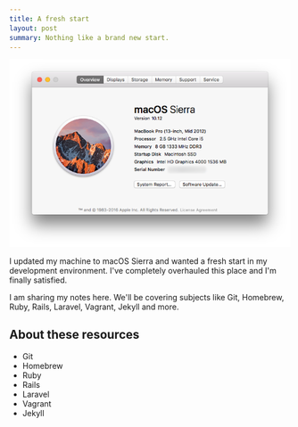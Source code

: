 ```yaml
---
title: A fresh start
layout: post
summary: Nothing like a brand new start.
---
```


![MacBook Pro mid-2012](/assets/my-machine.png)

I updated my machine to macOS Sierra and wanted a fresh start in my development environment. I've completely overhauled this place and I'm finally satisfied.

I am sharing my notes here. We'll be covering subjects like Git, Homebrew, Ruby, Rails, Laravel, Vagrant, Jekyll and more.

## About these resources
- Git
- Homebrew
- Ruby
- Rails
- Laravel
- Vagrant
- Jekyll